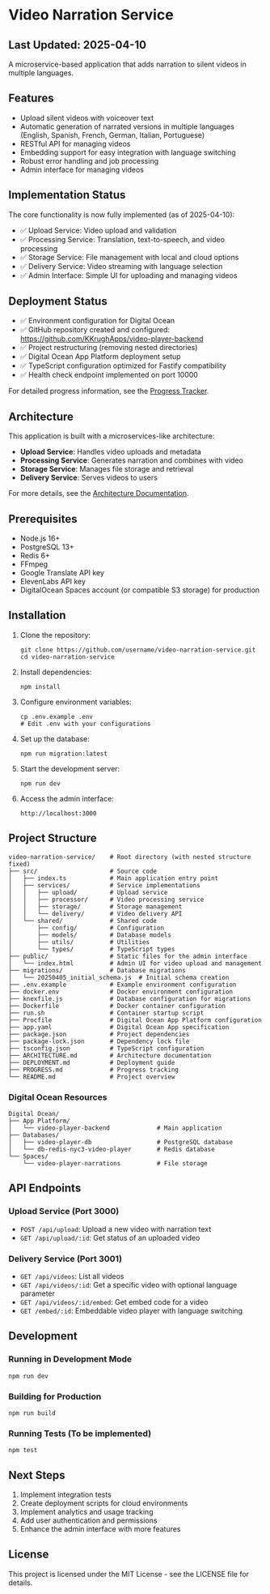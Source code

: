 # Video Narration Service

## Last Updated: 2025-04-10

A microservice-based application that adds narration to silent videos in multiple languages.

## Features

- Upload silent videos with voiceover text
- Automatic generation of narrated versions in multiple languages (English, Spanish, French, German, Italian, Portuguese)
- RESTful API for managing videos
- Embedding support for easy integration with language switching
- Robust error handling and job processing
- Admin interface for managing videos

## Implementation Status

The core functionality is now fully implemented (as of 2025-04-10):

- ✅ Upload Service: Video upload and validation
- ✅ Processing Service: Translation, text-to-speech, and video processing
- ✅ Storage Service: File management with local and cloud options
- ✅ Delivery Service: Video streaming with language selection
- ✅ Admin Interface: Simple UI for uploading and managing videos

## Deployment Status

- ✅ Environment configuration for Digital Ocean
- ✅ GitHub repository created and configured: https://github.com/KKrughApps/video-player-backend
- ✅ Project restructuring (removing nested directories)
- ✅ Digital Ocean App Platform deployment setup
- ✅ TypeScript configuration optimized for Fastify compatibility
- ✅ Health check endpoint implemented on port 10000

For detailed progress information, see the [Progress Tracker](./PROGRESS.md).

## Architecture

This application is built with a microservices-like architecture:

- **Upload Service**: Handles video uploads and metadata
- **Processing Service**: Generates narration and combines with video
- **Storage Service**: Manages file storage and retrieval
- **Delivery Service**: Serves videos to users

For more details, see the [Architecture Documentation](./ARCHITECTURE.md).

## Prerequisites

- Node.js 16+
- PostgreSQL 13+
- Redis 6+
- FFmpeg
- Google Translate API key
- ElevenLabs API key
- DigitalOcean Spaces account (or compatible S3 storage) for production

## Installation

1. Clone the repository:
   ```
   git clone https://github.com/username/video-narration-service.git
   cd video-narration-service
   ```

2. Install dependencies:
   ```
   npm install
   ```

3. Configure environment variables:
   ```
   cp .env.example .env
   # Edit .env with your configurations
   ```

4. Set up the database:
   ```
   npm run migration:latest
   ```

5. Start the development server:
   ```
   npm run dev
   ```

6. Access the admin interface:
   ```
   http://localhost:3000
   ```

## Project Structure

```
video-narration-service/    # Root directory (with nested structure fixed)
├── src/                    # Source code
│   ├── index.ts            # Main application entry point
│   ├── services/           # Service implementations
│   │   ├── upload/         # Upload service
│   │   ├── processor/      # Video processing service
│   │   ├── storage/        # Storage management
│   │   └── delivery/       # Video delivery API
│   └── shared/             # Shared code
│       ├── config/         # Configuration
│       ├── models/         # Database models
│       ├── utils/          # Utilities
│       └── types/          # TypeScript types
├── public/                 # Static files for the admin interface
│   └── index.html          # Admin UI for video upload and management
├── migrations/             # Database migrations
│   └── 20250405_initial_schema.js  # Initial schema creation
├── .env.example            # Example environment configuration
├── docker.env              # Docker environment configuration
├── knexfile.js             # Database configuration for migrations
├── Dockerfile              # Docker container configuration
├── run.sh                  # Container startup script 
├── Procfile                # Digital Ocean App Platform configuration
├── app.yaml                # Digital Ocean App specification
├── package.json            # Project dependencies
├── package-lock.json       # Dependency lock file
├── tsconfig.json           # TypeScript configuration
├── ARCHITECTURE.md         # Architecture documentation
├── DEPLOYMENT.md           # Deployment guide
├── PROGRESS.md             # Progress tracking
└── README.md               # Project overview
```

### Digital Ocean Resources

```
Digital Ocean/
├── App Platform/
│   └── video-player-backend             # Main application
├── Databases/
│   ├── video-player-db                  # PostgreSQL database
│   └── db-redis-nyc3-video-player       # Redis database
└── Spaces/
    └── video-player-narrations          # File storage
```

## API Endpoints

### Upload Service (Port 3000)
- `POST /api/upload`: Upload a new video with narration text
- `GET /api/upload/:id`: Get status of an uploaded video

### Delivery Service (Port 3001)
- `GET /api/videos`: List all videos
- `GET /api/videos/:id`: Get a specific video with optional language parameter
- `GET /api/videos/:id/embed`: Get embed code for a video
- `GET /embed/:id`: Embeddable video player with language switching

## Development

### Running in Development Mode

```
npm run dev
```

### Building for Production

```
npm run build
```

### Running Tests (To be implemented)

```
npm test
```

## Next Steps

1. Implement integration tests
2. Create deployment scripts for cloud environments
3. Implement analytics and usage tracking
4. Add user authentication and permissions
5. Enhance the admin interface with more features

## License

This project is licensed under the MIT License - see the LICENSE file for details.